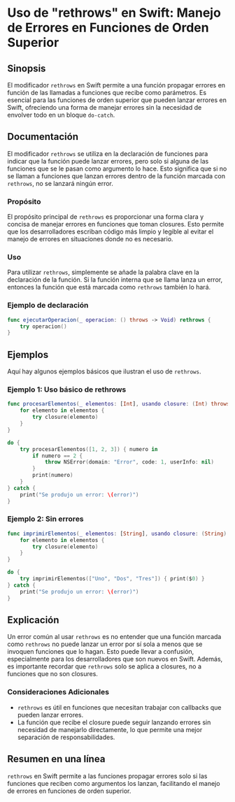 <!--
Meta Description: # Uso de "rethrows" en Swift: Manejo de Errores en Funciones de Orden Superior ## Sinopsis El modificador `rethrows` en Swift permite a una función pr...
Meta Keywords: que, rethrows, errores, funciones, función
-->

# Uso de "rethrows" en Swift: Manejo de Errores en Funciones de Orden Superior

## Sinopsis
El modificador `rethrows` en Swift permite a una función propagar errores en función de las llamadas a funciones que recibe como parámetros. Es esencial para las funciones de orden superior que pueden lanzar errores en Swift, ofreciendo una forma de manejar errores sin la necesidad de envolver todo en un bloque `do-catch`.

## Documentación
El modificador `rethrows` se utiliza en la declaración de funciones para indicar que la función puede lanzar errores, pero solo si alguna de las funciones que se le pasan como argumento lo hace. Esto significa que si no se llaman a funciones que lanzan errores dentro de la función marcada con `rethrows`, no se lanzará ningún error.

### Propósito
El propósito principal de `rethrows` es proporcionar una forma clara y concisa de manejar errores en funciones que toman closures. Esto permite que los desarrolladores escriban código más limpio y legible al evitar el manejo de errores en situaciones donde no es necesario.

### Uso
Para utilizar `rethrows`, simplemente se añade la palabra clave en la declaración de la función. Si la función interna que se llama lanza un error, entonces la función que está marcada como `rethrows` también lo hará.

### Ejemplo de declaración
```swift
func ejecutarOperacion(_ operacion: () throws -> Void) rethrows {
    try operacion()
}
```

## Ejemplos
Aquí hay algunos ejemplos básicos que ilustran el uso de `rethrows`.

### Ejemplo 1: Uso básico de rethrows

```swift
func procesarElementos(_ elementos: [Int], usando closure: (Int) throws -> Void) rethrows {
    for elemento in elementos {
        try closure(elemento)
    }
}

do {
    try procesarElementos([1, 2, 3]) { numero in
        if numero == 2 {
            throw NSError(domain: "Error", code: 1, userInfo: nil)
        }
        print(numero)
    }
} catch {
    print("Se produjo un error: \(error)")
}
```

### Ejemplo 2: Sin errores

```swift
func imprimirElementos(_ elementos: [String], usando closure: (String) throws -> Void) rethrows {
    for elemento in elementos {
        try closure(elemento)
    }
}

do {
    try imprimirElementos(["Uno", "Dos", "Tres"]) { print($0) }
} catch {
    print("Se produjo un error: \(error)")
}
```

## Explicación
Un error común al usar `rethrows` es no entender que una función marcada como `rethrows` no puede lanzar un error por sí sola a menos que se invoquen funciones que lo hagan. Esto puede llevar a confusión, especialmente para los desarrolladores que son nuevos en Swift. Además, es importante recordar que `rethrows` solo se aplica a closures, no a funciones que no son closures.

### Consideraciones Adicionales
- `rethrows` es útil en funciones que necesitan trabajar con callbacks que pueden lanzar errores.
- La función que recibe el closure puede seguir lanzando errores sin necesidad de manejarlo directamente, lo que permite una mejor separación de responsabilidades.

## Resumen en una línea
`rethrows` en Swift permite a las funciones propagar errores solo si las funciones que reciben como argumentos los lanzan, facilitando el manejo de errores en funciones de orden superior.